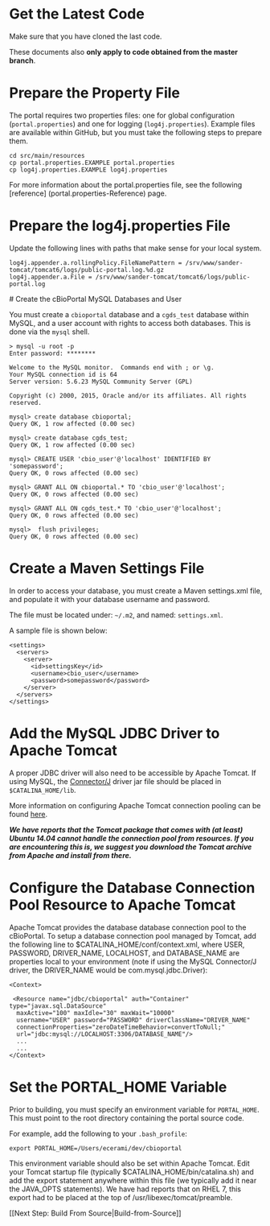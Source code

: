# Get the Latest Code

Make sure that you have cloned the last code.

These documents also **only apply to code obtained from the master branch**.

# Prepare the Property File

The portal requires two properties files:  one for global configuration (`portal.properties`) and one for logging (`log4j.properties`).  Example files are available within GitHub, but you must take the following steps to prepare them.

    cd src/main/resources
    cp portal.properties.EXAMPLE portal.properties
    cp log4j.properties.EXAMPLE log4j.properties

For more information about the portal.properties file, see the following [reference] (portal.properties-Reference) page.

# Prepare the log4j.properties File

Update the following lines with paths that make sense for your local system.

    log4j.appender.a.rollingPolicy.FileNamePattern = /srv/www/sander-tomcat/tomcat6/logs/public-portal.log.%d.gz
    log4j.appender.a.File = /srv/www/sander-tomcat/tomcat6/logs/public-portal.log

<a name='prepare_database'>
#  Create the cBioPortal MySQL Databases and User

You must create a `cbioportal` database and a `cgds_test` database within MySQL, and a user account with rights to access both databases.  This is done via the `mysql` shell.

    > mysql -u root -p
    Enter password: ********

    Welcome to the MySQL monitor.  Commands end with ; or \g.
    Your MySQL connection id is 64
    Server version: 5.6.23 MySQL Community Server (GPL)

    Copyright (c) 2000, 2015, Oracle and/or its affiliates. All rights reserved.

    mysql> create database cbioportal;
    Query OK, 1 row affected (0.00 sec)

    mysql> create database cgds_test;
    Query OK, 1 row affected (0.00 sec)

    mysql> CREATE USER 'cbio_user'@'localhost' IDENTIFIED BY 'somepassword';
    Query OK, 0 rows affected (0.00 sec)

    mysql> GRANT ALL ON cbioportal.* TO 'cbio_user'@'localhost';
    Query OK, 0 rows affected (0.00 sec)

    mysql> GRANT ALL ON cgds_test.* TO 'cbio_user'@'localhost';
    Query OK, 0 rows affected (0.00 sec)

    mysql>  flush privileges;
    Query OK, 0 rows affected (0.00 sec)

# Create a Maven Settings File

In order to access your database, you must create a Maven settings.xml file, and populate it with your database username and password.

The file must be located under:  `~/.m2`, and named:  `settings.xml`.

A sample file is shown below:

    <settings>
      <servers>
        <server>
          <id>settingsKey</id>
          <username>cbio_user</username>
          <password>somepassword</password>
        </server>
      </servers>
    </settings>

# Add the MySQL JDBC Driver to Apache Tomcat

A proper JDBC driver will also need to be accessible by Apache Tomcat.  If using MySQL, the [Connector/J](http://dev.mysql.com/downloads/connector/j/) driver jar file should be placed in `$CATALINA_HOME/lib`.

More information on configuring Apache Tomcat connection pooling can be found [here](http://tomcat.apache.org/tomcat-7.0-doc/jndi-datasource-examples-howto.html).

***We have reports that the Tomcat package that comes with (at least) Ubuntu 14.04 cannot handle the connection pool from resources.  If you are encountering this is, we suggest you download the Tomcat archive from Apache and install from there.***

# Configure the Database Connection Pool Resource to Apache Tomcat

Apache Tomcat provides the database database connection pool to the cBioPortal. To setup a database connection pool managed by Tomcat, add the following line to $CATALINA_HOME/conf/context.xml, where USER, PASSWORD, DRIVER_NAME, LOCALHOST, and DATABASE_NAME are properties local to your environment (note if using the MySQL Connector/J driver, the DRIVER_NAME would be com.mysql.jdbc.Driver):

    <Context>

     <Resource name="jdbc/cbioportal" auth="Container" type="javax.sql.DataSource"
      maxActive="100" maxIdle="30" maxWait="10000"
      username="USER" password="PASSWORD" driverClassName="DRIVER_NAME"
      connectionProperties="zeroDateTimeBehavior=convertToNull;"
      url="jdbc:mysql://LOCALHOST:3306/DATABASE_NAME"/>
      ...
      ...
    </Context>

# Set the PORTAL_HOME Variable

Prior to building, you must specify an environment variable for `PORTAL_HOME`.  This must point to the root directory containing the portal source code.

For example, add the following to your `.bash_profile`:

    export PORTAL_HOME=/Users/ecerami/dev/cbioportal

This environment variable should also be set within Apache Tomcat.  Edit your Tomcat startup file (typically $CATALINA_HOME/bin/catalina.sh) and add the export statement anywhere within this file (we typically add it near the JAVA_OPTS statements).  We have had reports that on RHEL 7, this export had to be placed at the top of /usr/libexec/tomcat/preamble.

[[Next Step: Build From Source|Build-from-Source]]